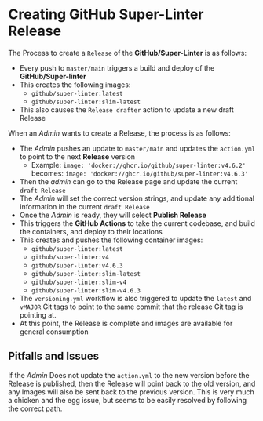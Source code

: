 # Creating GitHub Super-Linter Release

The Process to create a `Release` of the **GitHub/Super-Linter** is as follows:

- Every push to `master/main` triggers a build and deploy of the **GitHub/Super-linter**
- This creates the following images:
  - `github/super-linter:latest`
  - `github/super-linter:slim-latest`
- This also causes the `Release drafter` action to update a new draft Release

When an *Admin* wants to create a Release, the process is as follows:

- The *Admin* pushes an update to `master/main` and updates the `action.yml` to point to the next **Release** version
  - Example: `image: 'docker://ghcr.io/github/super-linter:v4.6.2'` becomes: `image: 'docker://ghcr.io/github/super-linter:v4.6.3'`
- Then the *admin* can go to the Release page and update the current `draft Release`
- The *Admin* will set the correct version strings, and update any additional information in the current `draft Release`
- Once the *Admin* is ready, they will select **Publish Release**
- This triggers the **GitHub Actions** to take the current codebase, and build the containers, and deploy to their locations
- This creates and pushes the following container images:
  - `github/super-linter:latest`
  - `github/super-linter:v4`
  - `github/super-linter:v4.6.3`
  - `github/super-linter:slim-latest`
  - `github/super-linter:slim-v4`
  - `github/super-linter:slim-v4.6.3`
- The `versioning.yml` workflow is also triggered to update the `latest` and `vMAJOR` Git tags to point to the same commit that the release Git tag is pointing at.
- At this point, the Release is complete and images are available for general consumption

## Pitfalls and Issues

If the *Admin* Does not update the `action.yml` to the new version before the Release is published, then the Release will point back to the old version, and any Images will also be sent back to the previous version.
This is very much a chicken and the egg issue, but seems to be easily resolved by following the correct path.
